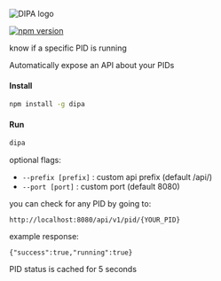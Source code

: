 
![DIPA logo](http://i.imgur.com/DSPlL0B.png "DIPA logo")

[![npm version](https://badge.fury.io/js/dipa.svg)](https://badge.fury.io/js/dipa)

know if a specific PID is running

Automatically expose an API about your PIDs

#### Install
```bash
npm install -g dipa
```

#### Run
```bash
dipa
```

optional flags:
 * `--prefix [prefix]` : custom api prefix (default /api/)
 * `--port [port]` : custom port (default 8080)

you can check for any PID by going to:
```
http://localhost:8080/api/v1/pid/{YOUR_PID}
```

example response:
```
{"success":true,"running":true}
```

PID status is cached for 5 seconds
